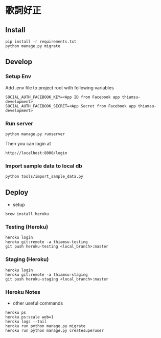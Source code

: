 # 歌詞好正

## Install
```
pip install -r requirements.txt
python manage.py migrate
```

## Develop

### Setup Env

Add .env file to project root with following variables
```
SOCIAL_AUTH_FACEBOOK_KEY=<App ID from Facebook app thiamsu-development>
SOCIAL_AUTH_FACEBOOK_SECRET=<App Secret from Facebook app thiamsu-development>
```

### Run server
```
python manage.py runserver
```

Then you can login at
```
http://localhost:8000/login
```

### Import sample data to local db
```
python tools/import_sample_data.py
```

## Deploy

* setup
```shell
brew install heroku
```

### Testing (Heroku)
```
heroku login
heroku git:remote -a thiamsu-testing
git push heroku-testing <local_branch>:master
```

### Staging (Heroku)
```
heroku login
heroku git:remote -a thiamsu-staging
git push heroku-staging <local_branch>:master
```

### Heroku Notes
* other useful commands
```
heroku ps
heroku ps:scale web=1
heroku logs --tail
heroku run python manage.py migrate
heroku run python manage.py createsuperuser
```
